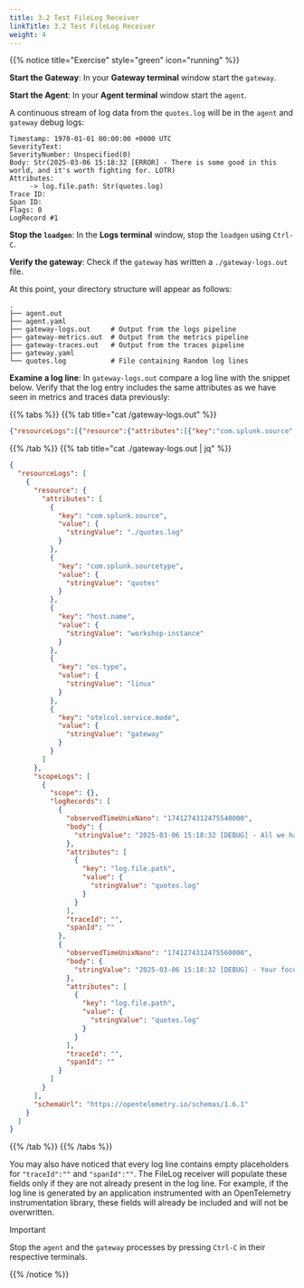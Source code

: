 ```yaml
---
title: 3.2 Test FileLog Receiver
linkTitle: 3.2 Test FileLog Receiver
weight: 4
---
```


{{% notice title="Exercise" style="green" icon="running" %}}

**Start the Gateway**: In your **Gateway terminal** window start the `gateway`.

**Start the Agent**: In your **Agent terminal** window start the `agent`.

A continuous stream of log data from the `quotes.log` will be in the `agent` and `gateway` debug logs:

```text { title="Agent/Gateway Debug Output" }
Timestamp: 1970-01-01 00:00:00 +0000 UTC
SeverityText:
SeverityNumber: Unspecified(0)
Body: Str(2025-03-06 15:18:32 [ERROR] - There is some good in this world, and it's worth fighting for. LOTR)
Attributes:
     -> log.file.path: Str(quotes.log)
Trace ID:
Span ID:
Flags: 0
LogRecord #1
```

**Stop the `loadgen`**: In the **Logs terminal** window, stop the `loadgen` using `Ctrl-C`.

**Verify the gateway**: Check if the `gateway` has written a `./gateway-logs.out` file.

At this point, your directory structure will appear as follows:

```text { title="Updated Directory Structure" }
.
├── agent.out
├── agent.yaml
├── gateway-logs.out     # Output from the logs pipeline
├── gateway-metrics.out  # Output from the metrics pipeline
├── gateway-traces.out   # Output from the traces pipeline
├── gateway.yaml
└── quotes.log           # File containing Random log lines
```

**Examine a log line**: In `gateway-logs.out` compare a log line with the snippet below. Verify that the log entry includes the same attributes as we have seen in metrics and traces data previously:

{{% tabs %}}
{{% tab title="cat /gateway-logs.out" %}}

```json
{"resourceLogs":[{"resource":{"attributes":[{"key":"com.splunk.source","value":{"stringValue":"./quotes.log"}},{"key":"com.splunk.sourcetype","value":{"stringValue":"quotes"}},{"key":"host.name","value":{"stringValue":"workshop-instance"}},{"key":"os.type","value":{"stringValue":"linux"}},{"key":"otelcol.service.mode","value":{"stringValue":"gateway"}}]},"scopeLogs":[{"scope":{},"logRecords":[{"observedTimeUnixNano":"1741274312475540000","body":{"stringValue":"2025-03-06 15:18:32 [DEBUG] - All we have to decide is what to do with the time that is given us. LOTR"},"attributes":[{"key":"log.file.path","value":{"stringValue":"quotes.log"}}],"traceId":"","spanId":""},{"observedTimeUnixNano":"1741274312475560000","body":{"stringValue":"2025-03-06 15:18:32 [DEBUG] - Your focus determines your reality. SW"},"attributes":[{"key":"log.file.path","value":{"stringValue":"quotes.log"}}],"traceId":"","spanId":""}]}],"schemaUrl":"https://opentelemetry.io/schemas/1.6.1"}]}
```

{{% /tab %}}
{{% tab title="cat ./gateway-logs.out | jq" %}}

```json
{
  "resourceLogs": [
    {
      "resource": {
        "attributes": [
          {
            "key": "com.splunk.source",
            "value": {
              "stringValue": "./quotes.log"
            }
          },
          {
            "key": "com.splunk.sourcetype",
            "value": {
              "stringValue": "quotes"
            }
          },
          {
            "key": "host.name",
            "value": {
              "stringValue": "workshop-instance"
            }
          },
          {
            "key": "os.type",
            "value": {
              "stringValue": "linux"
            }
          },
          {
            "key": "otelcol.service.mode",
            "value": {
              "stringValue": "gateway"
            }
          }
        ]
      },
      "scopeLogs": [
        {
          "scope": {},
          "logRecords": [
            {
              "observedTimeUnixNano": "1741274312475540000",
              "body": {
                "stringValue": "2025-03-06 15:18:32 [DEBUG] - All we have to decide is what to do with the time that is given us. LOTR"
              },
              "attributes": [
                {
                  "key": "log.file.path",
                  "value": {
                    "stringValue": "quotes.log"
                  }
                }
              ],
              "traceId": "",
              "spanId": ""
            },
            {
              "observedTimeUnixNano": "1741274312475560000",
              "body": {
                "stringValue": "2025-03-06 15:18:32 [DEBUG] - Your focus determines your reality. SW"
              },
              "attributes": [
                {
                  "key": "log.file.path",
                  "value": {
                    "stringValue": "quotes.log"
                  }
                }
              ],
              "traceId": "",
              "spanId": ""
            }
          ]
        }
      ],
      "schemaUrl": "https://opentelemetry.io/schemas/1.6.1"
    }
  ]
}
```

{{% /tab %}}
{{% /tabs %}}

You may also have noticed that every log line contains empty placeholders for `"traceId":""` and `"spanId":""`.
The FileLog receiver will populate these fields only if they are not already present in the log line.
For example, if the log line is generated by an application instrumented with an OpenTelemetry instrumentation library, these fields will already be included and will not be overwritten.

> [!IMPORTANT]
> Stop the `agent` and the `gateway` processes by pressing `Ctrl-C` in their respective terminals.

{{% /notice %}}
